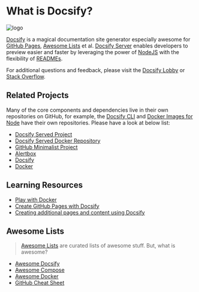 # What is Docsify?
![logo](https://docsify.js.org/_media/icon.svg?sanitize=true ':size=95%')

[Docsify](https://docsify.js.org/) is a magical documentation site generator especially awesome for [GitHub Pages](https://pages.github.com/), [Awesome Lists](https://github.com/topics/awesome) et al. [Docsify Server](http://docsifyjs.github.io/docsify-cli/) enables developers to preview easier and faster by leveraging the power of [NodeJS](https://nodejs.org/en/download/) with the flexibility of [READMEs](https://help.github.com/en/github/creating-cloning-and-archiving-repositories/about-readmes).

For additional questions and feedback, please visit the [Docsify Lobby](https://discord.gg/3NwKFyR/) or [Stack Overflow](https://stackoverflow.com/questions/tagged/docsify).

## Related Projects

Many of the core components and dependencies live in their own repositories on GitHub, for example, the [Docsify CLI](https://github.com/docsifyjs/docsify-cli) and [Docker Images for Node](https://github.com/nodejs/docker-node) have their own repositories. Please have a look at below list:

- [Docsify Served Project](https://github.com/alertbox/whale-docsify-served/)
- [Docsify Served Docker Repository](https://hub.docker.com/r/alertbox/docsify-served)
- [GitHub Minimalist Project](https://github.com/alertbox/gh-minimalist/)
- [Alertbox](https://github.com/alertbox/)
- [Docsify](https://github.com/docsifyjs/)
- [Docker](https://github.com/docker/)

## Learning Resources

- [Play with Docker](https://www.docker.com/play-with-docker)
- [Create GitHub Pages with Docsify](https://www.youtube.com/watch?v=TV88lp7egMw)
- [Creating additional pages and content using Docsify](https://docsify.js.org/#/more-pages)

## Awesome Lists

> [Awesome Lists](https://github.com/sindresorhus/awesome) are curated lists of awesome stuff. But, what is awesome?

- [Awesome Docsify](https://github.com/docsifyjs/awesome-docsify/)
- [Awesome Compose](https://github.com/docker/awesome-compose/)
- [Awesome Docker](https://github.com/veggiemonk/awesome-docker)
- [GitHub Cheat Sheet](https://github.com/tiimgreen/github-cheat-sheet)